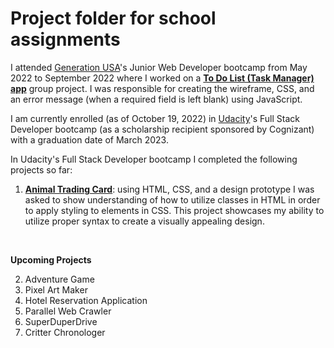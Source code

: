 # Project folder for school assignments

I attended [Generation USA](https://usa.generation.org/)'s Junior Web Developer bootcamp from May 2022 to September 2022 where I worked on a **[To Do List (Task Manager) app](https://github.com/Shailean/school-projects/tree/main/to-do-list-app)** group project. I was responsible for creating the wireframe, CSS, and an error message (when a required field is left blank) using JavaScript.

I am currently enrolled (as of October 19, 2022) in [Udacity](https://www.udacity.com/course/full-stack-web-developer-nanodegree--nd0044)'s Full Stack Developer bootcamp (as a scholarship recipient sponsored by Cognizant) with a graduation date of March 2023.

In Udacity's Full Stack Developer bootcamp I completed the following projects so far:
1. **[Animal Trading Card](https://github.com/Shailean/portfolio/tree/main/animal-trading-card)**: using HTML, CSS, and a design prototype I was asked to show understanding of how to utilize classes in HTML in order to apply styling to elements in CSS. This project showcases my ability to utilize proper syntax to create a visually appealing design.
<br>

**Upcoming Projects**

2. Adventure Game
3. Pixel Art Maker
4. Hotel Reservation Application
5. Parallel Web Crawler
6. SuperDuperDrive
7. Critter Chronologer
